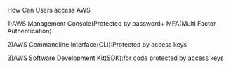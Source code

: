 How Can Users access AWS

1)AWS Management Console(Protected by password+ MFA(Multi Factor Authentication)

2)AWS Commandline Interface(CLI):Protected by access keys

3)AWS Software Development Kit(SDK):for code protected by access keys
